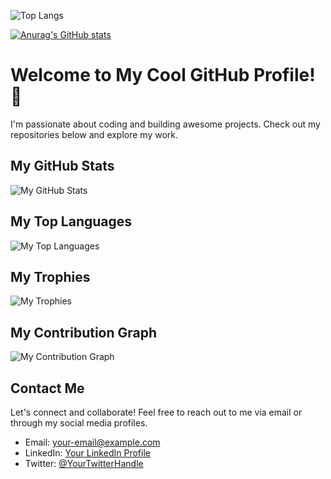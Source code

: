 ![Top Langs](https://github-readme-stats.vercel.app/api/top-langs/?username=mcarthon&size_weight=0.5&count_weight=0.5)


[![Anurag's GitHub stats](https://github-readme-stats.vercel.app/api?username=mcarthon)](https://github.com/mcarthon/github-readme-stats)

# Welcome to My Cool GitHub Profile! 🚀

I'm passionate about coding and building awesome projects. Check out my repositories below and explore my work.

## My GitHub Stats

![My GitHub Stats](https://github-readme-stats.vercel.app/api?username=your-username&show_icons=true&theme=radical)

## My Top Languages

![My Top Languages](https://github-readme-stats.vercel.app/api/top-langs/?username=your-username&layout=compact&theme=radical)

## My Trophies

![My Trophies](https://github-profile-trophy.vercel.app/?username=your-username&theme=juicyfresh)

## My Contribution Graph

![My Contribution Graph](https://activity-graph.herokuapp.com/graph?username=your-username&theme=github)

## Contact Me

Let's connect and collaborate! Feel free to reach out to me via email or through my social media profiles.

- Email: your-email@example.com
- LinkedIn: [Your LinkedIn Profile](https://www.linkedin.com/in/your-username/)
- Twitter: [@YourTwitterHandle](https://twitter.com/your-twitter-handle)

